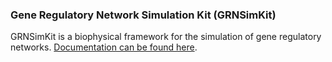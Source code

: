 ### Gene Regulatory Network Simulation Kit (GRNSimKit)
GRNSimKit is a biophysical framework for the simulation of gene regulatory networks.
[Documentation can be found here](https://varnerlab.github.io/GRNSimKit/).
